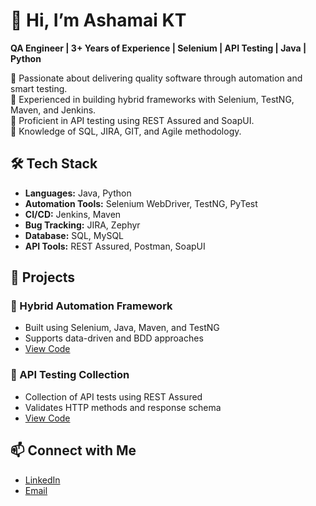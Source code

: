 # 👋 Hi, I’m Ashamai KT  
**QA Engineer | 3+ Years of Experience | Selenium | API Testing | Java | Python**

🔹 Passionate about delivering quality software through automation and smart testing.  
🔹 Experienced in building hybrid frameworks with Selenium, TestNG, Maven, and Jenkins.  
🔹 Proficient in API testing using REST Assured and SoapUI.  
🔹 Knowledge of SQL, JIRA, GIT, and Agile methodology.

## 🛠️ Tech Stack
- **Languages:** Java, Python  
- **Automation Tools:** Selenium WebDriver, TestNG, PyTest  
- **CI/CD:** Jenkins, Maven  
- **Bug Tracking:** JIRA, Zephyr  
- **Database:** SQL, MySQL  
- **API Tools:** REST Assured, Postman, SoapUI

## 📂 Projects
### 🔸 Hybrid Automation Framework
- Built using Selenium, Java, Maven, and TestNG
- Supports data-driven and BDD approaches
- [View Code](https://github.com/ktashamai/hybrid-framework)

### 🔸 API Testing Collection
- Collection of API tests using REST Assured
- Validates HTTP methods and response schema
- [View Code](https://github.com/ktashamai/hybrid-framework/tree/main/api_tests)

## 📫 Connect with Me
- [LinkedIn](https://www.linkedin.com/in/ashamai-kandalu-thirubuvanathan-83b258248/)
- [Email](mailto:ktashamai@gmail.com)
